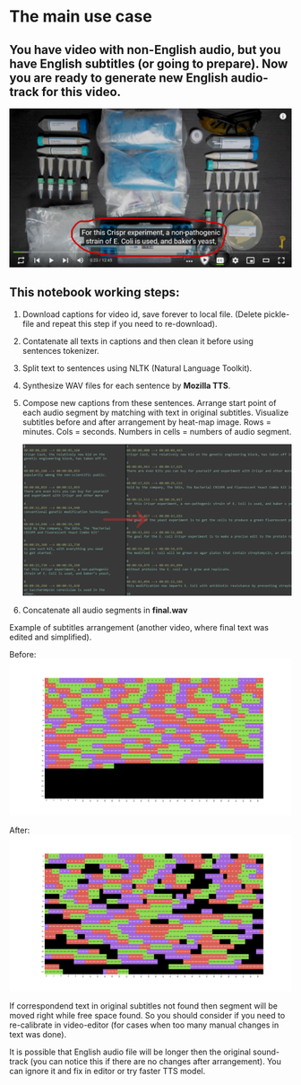 # The main use case

## You have video with non-English audio, but you have English subtitles (or going to prepare). Now you are ready to generate new English audio-track for this video.

![use-case](/img/use-case.jpg)

## This notebook working steps:


1) Download captions for video id, save forever to local file. (Delete  pickle-file and repeat this step if you need to re-download).

2) Contatenate all texts in captions and then clean it before using sentences tokenizer.

3) Split text to sentences using NLTK (Natural Language Toolkit).

4) Synthesize WAV files for each sentence by  **Mozilla TTS**.

5) Compose new captions from these sentences. Arrange start point of each audio segment by matching  with text in original subtitles. Visualize subtitles before and after arrangement by heat-map image. Rows = minutes. Cols = seconds. Numbers in cells = numbers of audio segment.

   ![subtitles](/img/subtitles.png)

6) Concatenate all audio segments in **final.wav**

Example of subtitles arrangement (another video, where final text was edited and simplified).

Before:
![before](/img/before.png)

After:
![after](/img/after.png)

If correspondend text in original subtitles not found then segment will be moved right while free space found. So you should consider if you need to re-calibrate in video-editor (for cases when too many manual changes in text was done).

It is possible that English audio file will be longer then the original sound-track (you can notice this if there are no changes after arrangement). You can ignore it and fix in editor or try faster TTS model.

